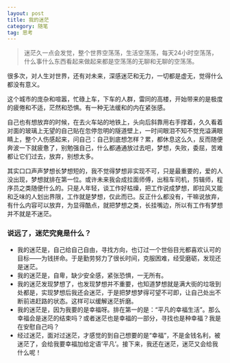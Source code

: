 ```yaml
---
layout: post
title: 我的迷茫
category: 随笔
tag: 思考
---
```

> 迷茫久一点会发觉，整个世界空荡荡，生活空荡荡，每天24小时空荡荡，什么事什么东西看起来做起来都是空荡荡的无聊和无聊的空荡荡。

 很多次，对人生对世界，还有对未来，深感迷茫和无力，一切都是虚无，觉得什么都没有意义。

 这个城市的庞杂和喧嚣，忙碌上车，下车的人群，雷同的高楼，开始带来的是极度的疲倦和不适，茫然和恐惧。有一种无法缓和的内在紧张感。

自己也有想放弃的时候，在去火车站的地铁上，头向后斜靠用右手撑着，久久看着对面的玻璃上无望的自己贴在忽停忽明的隧道壁上，一时间眼泪不知不觉充溢满眼睛上，整个人伤感起来，问自己：自己到底想怎样？累，都休息这么久，反而随便奔波一下就疲惫了，别勉强自己，什么都通通放过去吧，梦想，失败，委屈，苦难都让它们过去，放弃，别想太多。

其实口口声声梦想长梦想短的，我不觉得梦想非实现不可，只是最重要的，爱的人没出现，梦想就排在第一位。或许未来我会成拉面师傅，出租车司机，剪辑师，程序员之类随便什么的。只是人年轻，谈工作好枯燥，把工作说成梦想，即拉风又能和乏味的人划出界限，工作就是梦想，仅此而已。反正什么都没有，干嘛说放弃，有什么内容可以放弃，为显得酷点，就把梦想之类，长挂嘴边，所以有工作有梦想并不就是不迷茫。

### 说远了，迷茫究竟是什么？

- 我的迷茫是，自己给自己自由，寻找方向，也订过一个世俗目光都喜欢认可的目标——为钱拼命。于是勤劳努力了很长时间，克服困难，经受磨砺，发现还是迷茫。
- 我的迷茫是，自卑，缺少安全感，紧张恐惧，一无所有。
- 我的迷茫发现梦想了，也发现梦想并不重要，也知道梦想就是满大街的垃圾到处都是，实现梦想后我还会迷茫，于是把梦想梦得可望不可即，让自己处出不断前进赶路的状态。这样可以缓解迷茫折磨。
- 我的迷茫是，因为我要的是幸福呀。排在第一的是：“平凡的幸福生活”。那么幸福会是迷茫的结束吗？或者迷茫也是幸福的一部分，寻找也是种幸福？我是在安慰自己吗？
- 经过迷茫，面对过迷茫，才感觉的到自己想要的是“幸福”，不是金钱名利，被迷茫了，会给我要幸福加给定语‘平凡’。接下来，我还在迷茫，迷茫又会给我什么呢！
    
